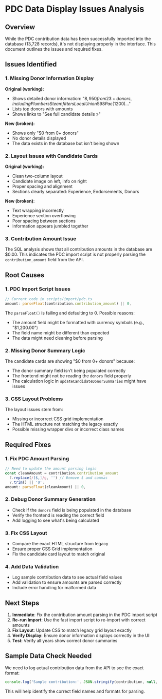 # PDC Data Display Issues Analysis

## Overview
While the PDC contribution data has been successfully imported into the database (13,728 records), it's not displaying properly in the interface. This document outlines the issues and required fixes.

## Issues Identified

### 1. Missing Donor Information Display
**Original (working):**
- Shows detailed donor information: "$8,950 from 23+ donors, including Plumbers Steamfitters Local Union 598 Pac ($1200)..."
- Lists top donors with amounts
- Shows links to "See full candidate details »"

**New (broken):**
- Shows only "$0 from 0+ donors"
- No donor details displayed
- The data exists in the database but isn't being shown

### 2. Layout Issues with Candidate Cards
**Original (working):**
- Clean two-column layout
- Candidate image on left, info on right
- Proper spacing and alignment
- Sections clearly separated: Experience, Endorsements, Donors

**New (broken):**
- Text wrapping incorrectly
- Experience section overflowing
- Poor spacing between sections
- Information appears jumbled together

### 3. Contribution Amount Issue
The SQL analysis shows that all contribution amounts in the database are $0.00. This indicates the PDC import script is not properly parsing the `contribution_amount` field from the API.

## Root Causes

### 1. PDC Import Script Issues
```typescript
// Current code in scripts/import/pdc.ts
amount: parseFloat(contribution.contribution_amount) || 0,
```

The `parseFloat()` is failing and defaulting to 0. Possible reasons:
- The amount field might be formatted with currency symbols (e.g., "$1,200.00")
- The field name might be different than expected
- The data might need cleaning before parsing

### 2. Missing Donor Summary Logic
The candidate cards are showing "$0 from 0+ donors" because:
- The donor summary field isn't being populated correctly
- The frontend might not be reading the `donors` field properly
- The calculation logic in `updateCandidateDonorSummaries` might have issues

### 3. CSS Layout Problems
The layout issues stem from:
- Missing or incorrect CSS grid implementation
- The HTML structure not matching the legacy exactly
- Possible missing wrapper divs or incorrect class names

## Required Fixes

### 1. Fix PDC Amount Parsing
```typescript
// Need to update the amount parsing logic
const cleanAmount = contribution.contribution_amount
  ?.replace(/[$,]/g, '') // Remove $ and commas
  ?.trim() || '0';
amount: parseFloat(cleanAmount) || 0,
```

### 2. Debug Donor Summary Generation
- Check if the `donors` field is being populated in the database
- Verify the frontend is reading the correct field
- Add logging to see what's being calculated

### 3. Fix CSS Layout
- Compare the exact HTML structure from legacy
- Ensure proper CSS Grid implementation
- Fix the candidate card layout to match original

### 4. Add Data Validation
- Log sample contribution data to see actual field values
- Add validation to ensure amounts are parsed correctly
- Include error handling for malformed data

## Next Steps

1. **Immediate**: Fix the contribution amount parsing in the PDC import script
2. **Re-run Import**: Use the fast import script to re-import with correct amounts
3. **Fix Layout**: Update CSS to match legacy grid layout exactly
4. **Verify Display**: Ensure donor information displays correctly in the UI
5. **Test**: Verify all years show correct donor summaries

## Sample Data Check Needed
We need to log actual contribution data from the API to see the exact format:
```typescript
console.log('Sample contribution:', JSON.stringify(contribution, null, 2));
```

This will help identify the correct field names and formats for parsing.